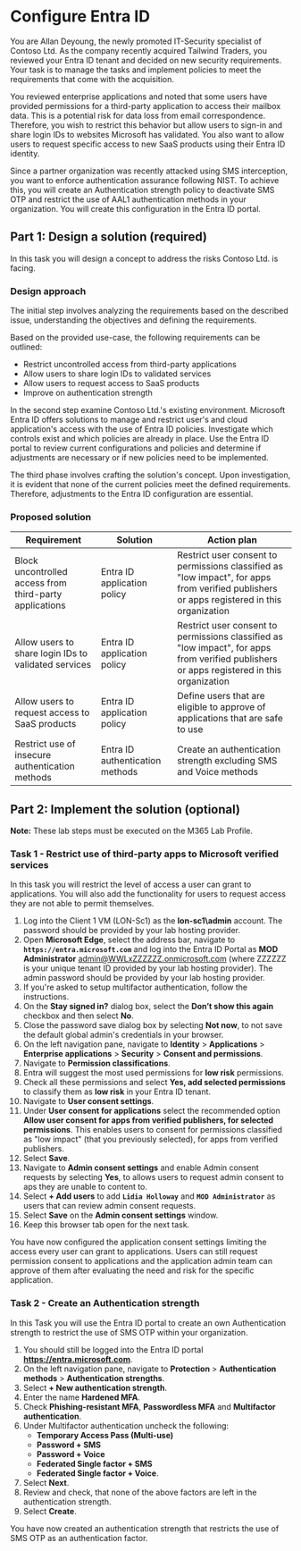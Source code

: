 # Configure Entra ID

You are Allan Deyoung, the newly promoted IT-Security specialist of Contoso Ltd. As the company recently acquired Tailwind Traders, you reviewed your Entra ID tenant and decided on new security requirements. Your task is to manage the tasks and implement policies to meet the requirements that come with the acquisition.

You reviewed enterprise applications and noted that some users have provided permissions for a third-party application to access their mailbox data. This is a potential risk for data loss from email correspondence. Therefore, you wish to restrict this behavior but allow users to sign-in and share login IDs to websites Microsoft has validated. You also want to allow users to request specific access to new SaaS products using their Entra ID identity. 

Since a partner organization was recently attacked using SMS interception, you want to enforce authentication assurance following NIST. To achieve this, you will create an Authentication strength policy to deactivate SMS OTP and restrict the use of AAL1 authentication methods in your organization. You will create this configuration in the Entra ID portal.

## Part 1: Design a solution (required)

In this task you will design a concept to address the risks Contoso Ltd. is facing.

### Design approach

The initial step involves analyzing the requirements based on the described issue, understanding the objectives and defining the requirements.

Based on the provided use-case, the following requirements can be outlined:

- Restrict uncontrolled access from third-party applications
- Allow users to share login IDs to validated services
- Allow users to request access to SaaS products
- Improve on authentication strength

In the second step examine Contoso Ltd.'s existing environment. Microsoft Entra ID offers solutions to manage and restrict user's and cloud application's access with the use of Entra ID policies. Investigate which controls exist and which policies are already in place. Use the Entra ID portal to review current configurations and policies and determine if adjustments are necessary or if new policies need to be implemented.

The third phase involves crafting the solution's concept. Upon investigation, it is evident that none of the current policies meet the defined requirements. Therefore, adjustments to the Entra ID configuration are essential.

### Proposed solution

|Requirement|Solution|Action plan|
|----|----|----|
|Block uncontrolled access from third-party applications|Entra ID application policy|Restrict user consent to permissions classified as "low impact", for apps from verified publishers or apps registered in this organization|
|Allow users to share login IDs to validated services|Entra ID application policy|Restrict user consent to permissions classified as "low impact", for apps from verified publishers or apps registered in this organization|
|Allow users to request access to SaaS products|Entra ID application policy|Define users that are eligible to approve of applications that are safe to use|
|Restrict use of insecure authentication methods|Entra ID authentication methods|Create an authentication strength excluding SMS and Voice methods|

## Part 2: Implement the solution (optional)

**Note:** These lab steps must be executed on the M365 Lab Profile.

### Task 1 - Restrict use of third-party apps to Microsoft verified services

In this task you will restrict the level of access a user can grant to applications. You will also add the functionality for users to request access they are not able to permit themselves. 

1. Log into the Client 1 VM (LON-Sc1) as the **lon-sc1\admin** account. The password should be provided by your lab hosting provider.
1. Open **Microsoft Edge**, select the address bar, navigate to **`https://entra.microsoft.com`** and log into the Entra ID Portal as **MOD Administrator** admin@WWLxZZZZZZ.onmicrosoft.com (where ZZZZZZ is your unique tenant ID provided by your lab hosting provider). The admin password should be provided by your lab hosting provider.
1. If you're asked to setup multifactor authentication, follow the instructions.
1. On the **Stay signed in?** dialog box, select the **Don’t show this again** checkbox and then select **No**.
1. Close the password save dialog box by selecting **Not now**, to not save the default global admin's credentials in your browser.
1. On the left navigation pane, navigate to **Identity** > **Applications** > **Enterprise applications** > **Security** > **Consent and permissions**.
1. Navigate to **Permission classifications**.
1. Entra will suggest the most used permissions for **low risk** permissions.
1. Check all these permissions and select **Yes, add selected permissions** to classify them as **low risk** in your Entra ID tenant.
1. Navigate to **User consent settings**.
1. Under **User consent for applications** select the recommended option **Allow user consent for apps from verified publishers, for selected permissions**. This enables users to consent for permissions classified as "low impact" (that you previously selected), for apps from verified publishers.
1. Select **Save**.
1. Navigate to **Admin consent settings** and enable Admin consent requests by selecting **Yes**, to allows users to request admin consent to aps they are unable to content to.
1. Select **+ Add users** to add **`Lidia Holloway`** and **`MOD Administrator`** as users that can review admin consent requests.
1. Select **Save** on the **Admin consent settings** window.
1. Keep this browser tab open for the next task.

You have now configured the application consent settings limiting the access every user can grant to applications. Users can still request permission consent to applications and the application admin team can approve of them after evaluating the need and risk for the specific application.

### Task 2 - Create an Authentication strength

In this Task you will use the Entra ID portal to create an own Authentication strength to restrict the use of SMS OTP within your organization. 

1. You should still be logged into the Entra ID portal **https://entra.microsoft.com**.
2. On the left navigation pane, navigate to **Protection** > **Authentication methods** > **Authentication strengths**.
3. Select **+ New authentication strength**.
4. Enter the name **Hardened MFA**.
5. Check **Phishing-resistant MFA**, **Passwordless MFA** and **Multifactor authentication**.
6. Under Multifactor authentication uncheck the following:
   - **Temporary Access Pass (Multi-use)**
   - **Password + SMS**
   - **Password + Voice**
   - **Federated Single factor + SMS**
   - **Federated Single factor + Voice**.
7. Select **Next**.
8. Review and check, that none of the above factors are left in the authentication strength.
9.  Select **Create**.

You have now created an authentication strength that restricts the use of SMS OTP as an authentication factor.
